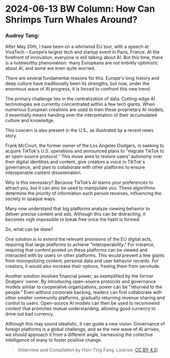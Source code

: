# 2024-06-13 BW Column: How Can Shrimps Turn Whales Around?

### Audrey Tang:

After May 20th, I have been on a whirlwind EU tour, with a speech at VivaTech – Europe’s largest tech and startup event in Paris, France. At the forefront of innovation, everyone is still talking about AI. But this time, there is a noteworthy phenomenon: many Europeans are not entirely optimistic about AI, and some are even quite worried.

There are several fundamental reasons for this. Europe's long history and deep culture have traditionally been its strengths, but now, under the enormous wave of AI progress, it is forced to confront this new trend.

The primary challenge lies in the centralization of data. Cutting-edge AI technologies are currently concentrated within a few tech giants. When numerous European creations are used to train these proprietary AI models, it essentially means handing over the interpretation of their accumulated culture and knowledge.

This concern is also present in the U.S., as illustrated by a recent news story.

Frank McCourt, the former owner of the Los Angeles Dodgers, is seeking to acquire TikTok's U.S. operations and announced plans to "migrate TikTok to an open-source protocol." This move aims to restore users' autonomy over their digital identities and content, give creators a voice in TikTok's governance, and plan to collaborate with other platforms to ensure interoperable content dissemination.

Why is this necessary? Because TikTok’s AI learns your preferences to attract you, but it can also be used to manipulate you. These algorithms determine the priority of information each person receives, influencing the society in opaque ways.

Many now understand that big platforms analyze viewing behavior to deliver precise content and ads. Although this can be distracting, it becomes nigh impossible to break free once the habit is formed.

So, what can be done?

One solution is to extend the relevant provisions of the EU digital acts, requiring that large platforms to achieve "interoperability." For instance, requiring that content posted on these platforms can be viewed and interacted with by users on other platforms. This would prevent a few giants from monopolizing content, personal data and user behavior records. For creators, it would also increase their options, freeing them from servitude.

Another solution involves financial power, as exemplified by the former Dodgers’ owner. By introducing open-source protocols and governance models similar to cooperative organizations, power can be "returned to the people." Even without corporate backing, leaders can first collaborate with other smaller community platforms, gradually returning revenue sharing and control to users. Open-source AI models can then be used to recommend content that promotes mutual understanding, allowing good currency to drive out bad currency.

Although this may sound idealistic, it can guide a new vision. Governance of foreign platforms is a global challenge, and as the new wave of AI arrives, we should approach it from a different angle, harnessing the collective intelligence of many to foster positive change.

> (Interview and Compilation by Hsin-Ting Fang. License: [CC BY 4.0](https://creativecommons.org/licenses/by/4.0/deed.en))
